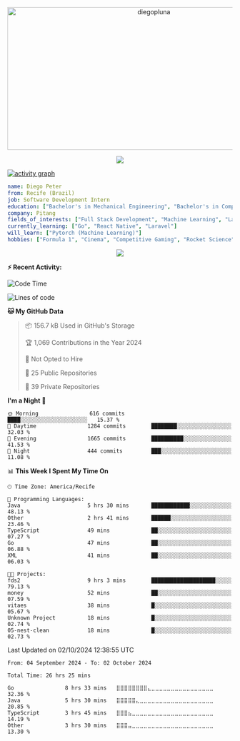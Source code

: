 <p align="center">
  <img src="https://socialify.git.ci/diegopluna/diegopluna/image?font=Inter&forks=1&issues=1&language=1&name=1&owner=1&pattern=Brick%20Wall&pulls=1&stargazers=1&theme=Dark" alt="diegopluna" width="640" height="320" />
</p>

<p align="center">
  <img src="https://github-profile-trophy.vercel.app/?username=diegopluna&theme=tokyonight&column=-1"/>
</p>

[![activity graph](https://github-readme-activity-graph.vercel.app/graph?username=diegopluna&theme=github-dark-dimmed&custom_title=diegopluna%20Activity%20Graph&hide_border=true)](https://github.com/ashutosh00710/github-readme-activity-graph)

```yaml
name: Diego Peter
from: Recife (Brazil)
job: Software Development Intern
education: ["Bachelor's in Mechanical Engineering", "Bachelor's in Computer Science"]
company: Pitang
fields_of_interests: ["Full Stack Development", "Machine Learning", "Large Language Models", "Computer Vision"]
currently_learning: ["Go", "React Native", "Laravel"]
will_learn: ["Pytorch (Machine Learning)"]
hobbies: ["Formula 1", "Cinema", "Competitive Gaming", "Rocket Science"]
```
<p align="center">
  <img src="https://music-profile.rayriffy.com/theme/dark.svg?uid=001361.7bf259d2dfb9456ca71b61612518bc5f.0128" />
</p>

**:zap: Recent Activity:**

<!--START_SECTION:activity-->
<!--END_SECTION:activity-->

<!--START_SECTION:waka-->
![Code Time](http://img.shields.io/badge/Code%20Time-25%20hrs%2019%20mins-blue)

![Lines of code](https://img.shields.io/badge/From%20Hello%20World%20I%27ve%20Written-3.6%20million%20lines%20of%20code-blue)

**🐱 My GitHub Data** 

> 📦 156.7 kB Used in GitHub's Storage 
 > 
> 🏆 1,069 Contributions in the Year 2024
 > 
> 🚫 Not Opted to Hire
 > 
> 📜 25 Public Repositories 
 > 
> 🔑 39 Private Repositories 
 > 
**I'm a Night 🦉** 

```text
🌞 Morning                616 commits         ████░░░░░░░░░░░░░░░░░░░░░   15.37 % 
🌆 Daytime                1284 commits        ████████░░░░░░░░░░░░░░░░░   32.03 % 
🌃 Evening                1665 commits        ██████████░░░░░░░░░░░░░░░   41.53 % 
🌙 Night                  444 commits         ███░░░░░░░░░░░░░░░░░░░░░░   11.08 % 
```


📊 **This Week I Spent My Time On** 

```text
🕑︎ Time Zone: America/Recife

💬 Programming Languages: 
Java                     5 hrs 30 mins       ████████████░░░░░░░░░░░░░   48.13 % 
Other                    2 hrs 41 mins       ██████░░░░░░░░░░░░░░░░░░░   23.46 % 
TypeScript               49 mins             ██░░░░░░░░░░░░░░░░░░░░░░░   07.27 % 
Go                       47 mins             ██░░░░░░░░░░░░░░░░░░░░░░░   06.88 % 
XML                      41 mins             ██░░░░░░░░░░░░░░░░░░░░░░░   06.03 % 

🐱‍💻 Projects: 
fds2                     9 hrs 3 mins        ████████████████████░░░░░   79.13 % 
money                    52 mins             ██░░░░░░░░░░░░░░░░░░░░░░░   07.59 % 
vitaes                   38 mins             █░░░░░░░░░░░░░░░░░░░░░░░░   05.67 % 
Unknown Project          18 mins             █░░░░░░░░░░░░░░░░░░░░░░░░   02.74 % 
05-nest-clean            18 mins             █░░░░░░░░░░░░░░░░░░░░░░░░   02.73 % 
```


 Last Updated on 02/10/2024 12:38:55 UTC
<!--END_SECTION:waka-->

<!--START_SECTION:waka-simple-->

```text
From: 04 September 2024 - To: 02 October 2024

Total Time: 26 hrs 25 mins

Go                8 hrs 33 mins   ⣿⣿⣿⣿⣿⣿⣿⣿⣄⣀⣀⣀⣀⣀⣀⣀⣀⣀⣀⣀⣀⣀⣀⣀⣀   32.36 %
Java              5 hrs 30 mins   ⣿⣿⣿⣿⣿⣄⣀⣀⣀⣀⣀⣀⣀⣀⣀⣀⣀⣀⣀⣀⣀⣀⣀⣀⣀   20.85 %
TypeScript        3 hrs 45 mins   ⣿⣿⣿⣦⣀⣀⣀⣀⣀⣀⣀⣀⣀⣀⣀⣀⣀⣀⣀⣀⣀⣀⣀⣀⣀   14.19 %
Other             3 hrs 30 mins   ⣿⣿⣿⣤⣀⣀⣀⣀⣀⣀⣀⣀⣀⣀⣀⣀⣀⣀⣀⣀⣀⣀⣀⣀⣀   13.30 %
```

<!--END_SECTION:waka-simple-->
